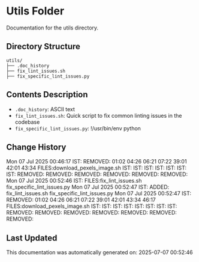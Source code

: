 <!-- filepath: /home/michaelnewham/Projects/create_python_project/scripts/utils/aboutthisfolder.md -->
# Utils Folder

Documentation for the utils directory.

## Directory Structure

```
utils/
├── .doc_history
├── fix_lint_issues.sh
├── fix_specific_lint_issues.py
```

## Contents Description

- `.doc_history`: ASCII text
- `fix_lint_issues.sh`: Quick script to fix common linting issues in the codebase
- `fix_specific_lint_issues.py`: !/usr/bin/env python

## Change History

Mon 07 Jul 2025 00:46:17 IST: REMOVED:       01:02 04:26 06:21 07:22 39:01 42:01 43:34 FILES:download_pexels_image.sh IST: IST: IST: IST: IST: IST: IST: REMOVED: REMOVED: REMOVED: REMOVED: REMOVED: REMOVED: 
Mon 07 Jul 2025 00:52:46 IST: FILES:fix_lint_issues.sh
fix_specific_lint_issues.py
Mon 07 Jul 2025 00:52:47 IST: ADDED: fix_lint_issues.sh fix_specific_lint_issues.py 
Mon 07 Jul 2025 00:52:47 IST: REMOVED:        01:02 04:26 06:21 07:22 39:01 42:01 43:34 46:17 FILES:download_pexels_image.sh IST: IST: IST: IST: IST: IST: IST: IST: REMOVED: REMOVED: REMOVED: REMOVED: REMOVED: REMOVED: REMOVED: 

## Last Updated

This documentation was automatically generated on: 2025-07-07 00:52:46
